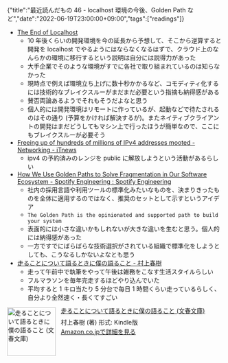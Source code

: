 {"title":"最近読んだもの 46 - localhost 環境の今後、Golden Path など","date":"2022-06-19T23:00:00+09:00","tags":["readings"]}

- [The End of Localhost](https://dx.tips/the-end-of-localhost)
    - 10 年後くらいの開発環境を今の延長から予想して、そこから逆算すると開発を localhost でやるようにはならなくなるはずで、クラウド上のなんらかの環境に移行するという説明は自分には説得力があった
    - 大手企業でそのような環境がすでに各社で取り組まれているのは知らなかった
    - 現時点で例えば環境立ち上げに数十秒かかるなど、コモディティ化するには技術的なブレイクスルーがまだまだ必要という指摘も納得感がある
    - 賛否両論あるようでそれもそうだよなと思う
    - 個人的には開発環境はリモートに作っているが、起動などで待たされるのはその通り (予算をかければ解決するが)。またネイティブクライアントの開発はまだどうしてもマシン上で行ったほうが簡単なので、ここにもブレイクスルーが必要そう
- [Freeing up of hundreds of millions of IPv4 addresses mooted \- Networking \- iTnews](https://www.itnews.com.au/news/freeing-up-of-hundreds-of-millions-of-ipv4-addresses-mooted-580689)
    - ipv4 の予約済みのレンジを public に解放しようという活動があるらしい
- [How We Use Golden Paths to Solve Fragmentation in Our Software Ecosystem \- Spotify Engineering : Spotify Engineering](https://engineering.atspotify.com/2020/08/how-we-use-golden-paths-to-solve-fragmentation-in-our-software-ecosystem/)
    - 社内の採用言語や利用ツールの標準化みたいなものを、決まりきったものを全体に適用するのではなく、推奨のセットとして示すというアイデア
    - `The Golden Path is the opinionated and supported path to build your system`
    - 表面的には小さな違いかもしれないが大きな違いを生むと思う。個人的には納得感があった
    - 一方ですでにばらばらな技術選択がされている組織で標準化をしようとしても、こうなるしかないよなとも思う
- <a href="http://www.amazon.co.jp/exec/obidos/ASIN/B012ESRDI2/pleasesleep-22/ref=nosim/" name="amazletlink" target="_blank">走ることについて語るときに僕の語ること - 村上春樹</a>
    - 走って午前中で執筆をやって午後は雑務をこなす生活スタイルらしい
    - フルマラソンを毎年完走するほどやり込んでいた
    - 平均すると 1 キロ当たり 5 分台で毎日 1 時間くらい走っているらしく、自分より全然速く・長くてすごい

<div class="amazlet-box" style="margin-bottom:0px;"><div class="amazlet-image" style="float:left;margin:0px 12px 1px 0px;"><a href="http://www.amazon.co.jp/exec/obidos/ASIN/B012ESRDI2/pleasesleep-22/ref=nosim/" name="amazletlink" target="_blank"><img src="https://m.media-amazon.com/images/I/41377rM98hL.jpg" alt="走ることについて語るときに僕の語ること (文春文庫)" style="border: none; width: 113px;" /></a></div><div class="amazlet-info" style="line-height:120%; margin-bottom: 10px"><div class="amazlet-name" style="margin-bottom:10px;line-height:120%"><a href="http://www.amazon.co.jp/exec/obidos/ASIN/B012ESRDI2/pleasesleep-22/ref=nosim/" name="amazletlink" target="_blank">走ることについて語るときに僕の語ること (文春文庫)</a></div><div class="amazlet-detail">村上春樹  (著)  形式: Kindle版<br/></div><div class="amazlet-sub-info" style="float: left;"><div class="amazlet-link" style="margin-top: 5px"><a href="http://www.amazon.co.jp/exec/obidos/ASIN/B012ESRDI2/pleasesleep-22/ref=nosim/" name="amazletlink" target="_blank">Amazon.co.jpで詳細を見る</a></div></div></div><div class="amazlet-footer" style="clear: left"></div></div>
